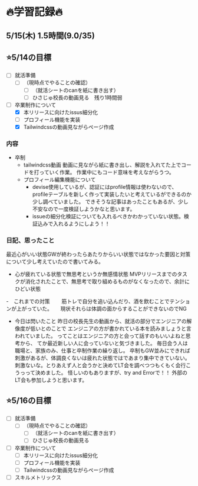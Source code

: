 # 🔥学習記録🔥
## 5/15(木) 1.5時間(9.0/35)
## ⭐️5/14の目標
- [ ] 就活準備
  - [ ] （現時点でやることの確認）
	- [ ] （就活シートのcanを紙に書き出す）
	- [ ] ひさじゅ校長の動画見る　残り1時間弱

- [ ] 卒業制作について
  - [x] 本リリースに向けたissus細分化
  - [ ] プロフィール機能を実装
  - [x] Tailwindcssの動画見ながらページ作成

### 内容
- 卒制
  - tailwindcss動画
    動画に見ながら紙に書き出し、解説を入れてた上でコードを打っていく作業。
		作業中にもコード意味を考えながらうつ。
  - プロフィール編集機能について
	 - devise使用しているが、認証にはprofile情報は使わないので、
	    profileテーブルを新しく作って実装したいと考えているができるのか少し調べていました。
      できそうな記事はあったこともあるが、少し不安なので一度検証しようかなと思います。
	- issueの細分化検証についても入れるべきかわかっていない状態。検証込みで入れるようにしよう！！

### 日記、思ったこと
最近心がいい状態GWが終わったらあたりからいい状態ではなかった要因と対策について少し考えていたので書いてみる。
- 心が疲れている状態で無思考というか無感情状態
  MVPリリースまでのタスクが消化されたことで、無思考で取り組めるものがなくなったので、余計にひどい状態

-　これまでの対策
　　筋トレで自分を追い込んだり、酒を飲むことでテンションが上がっていた。
　 現状それらは体調の面からすることができないのでNG
- 今日は閃いたこと
  昨日の校長先生の動画から、就活の部分でエンジニアの解像度が低いとのことで
	エンジニアの方が書かれている本を読みましょうと言われていました。
	ってことはエンジニアの方と会って話すのもいいよねと思考から、
	てか最近新しい人に会っていないと気づきました。
	毎日会う人は職場と、家族のみ、仕事と卒制作業の繰り返し。
	卒制もGW並みにできれば刺激があるが、体調良くないは疲れた状態ではであまり集中できていない。
	刺激ないな。とりあえず人と会うかと決めてLT会を調べつつもくもく会行こうっって決めました。
	怪しいのもありますが、try and Errorで！！
	外部のLT会も参加しようと思います。

## ⭐️5/16の目標
- [ ] 就活準備
  - [ ] （現時点でやることの確認）
	- [ ] （就活シートのcanを紙に書き出す）
	- [ ] ひさじゅ校長の動画見る

- [ ] 卒業制作について
  - [ ] 本リリースに向けたissus細分化
  - [ ] プロフィール機能を実装
  - [ ] Tailwindcssの動画見ながらページ作成

- [ ] スキルメトリックス